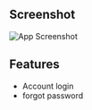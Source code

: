 
## Screenshot

![App Screenshot](https://user-images.githubusercontent.com/84866394/150654946-6c1d1c3a-68a5-46ec-bfdb-a5c59b1252fb.JPG)





## Features

- Account login
- forgot password


